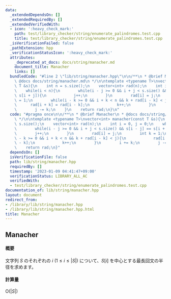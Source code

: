 ```yaml
---
data:
  _extendedDependsOn: []
  _extendedRequiredBy: []
  _extendedVerifiedWith:
  - icon: ':heavy_check_mark:'
    path: test/library_checker/string/enumerate_palindromes.test.cpp
    title: test/library_checker/string/enumerate_palindromes.test.cpp
  _isVerificationFailed: false
  _pathExtension: hpp
  _verificationStatusIcon: ':heavy_check_mark:'
  attributes:
    _deprecated_at_docs: docs/string/manacher.md
    document_title: Manacher
    links: []
  bundledCode: "#line 2 \"lib/string/manacher.hpp\"\n\n/**\n * @brief Manacher\n *\
    \ @docs docs/string/manacher.md\n */\n\ntemplate <typename T>\nvector<int> manacher(const\
    \ T &s){\n    int n = s.size();\n    vector<int> rad(n);\n    int i = 0, j = 0;\n\
    \    while(i < n){\n        while(i - j >= 0 && i + j < s.size() && s[i - j] ==\
    \ s[i + j]){\n            j++;\n        }\n        rad[i] = j;\n        int k\
    \ = 1;\n        while(i - k >= 0 && i + k < n && k + rad[i - k] < j){\n      \
    \      rad[i + k] = rad[i - k];\n            k++;\n        }\n        i += k;\n\
    \        j -= k;\n    }\n    return rad;\n}\n"
  code: "#pragma once\n\n/**\n * @brief Manacher\n * @docs docs/string/manacher.md\n\
    \ */\n\ntemplate <typename T>\nvector<int> manacher(const T &s){\n    int n =\
    \ s.size();\n    vector<int> rad(n);\n    int i = 0, j = 0;\n    while(i < n){\n\
    \        while(i - j >= 0 && i + j < s.size() && s[i - j] == s[i + j]){\n    \
    \        j++;\n        }\n        rad[i] = j;\n        int k = 1;\n        while(i\
    \ - k >= 0 && i + k < n && k + rad[i - k] < j){\n            rad[i + k] = rad[i\
    \ - k];\n            k++;\n        }\n        i += k;\n        j -= k;\n    }\n\
    \    return rad;\n}"
  dependsOn: []
  isVerificationFile: false
  path: lib/string/manacher.hpp
  requiredBy: []
  timestamp: '2023-01-09 04:41:47+09:00'
  verificationStatus: LIBRARY_ALL_AC
  verifiedWith:
  - test/library_checker/string/enumerate_palindromes.test.cpp
documentation_of: lib/string/manacher.hpp
layout: document
redirect_from:
- /library/lib/string/manacher.hpp
- /library/lib/string/manacher.hpp.html
title: Manacher
---
```

## Manacher

#### 概要

文字列 $S$ のそれぞれの $i \: (1 \leq i \leq |S|)$ について、$S[i]$ を中心とする最長回文の半径を求めます。

#### 計算量

$\mathrm{O}(|S|)$